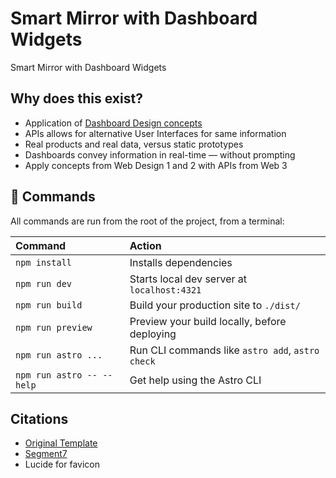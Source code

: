 # Smart Mirror with Dashboard Widgets
 Smart Mirror with Dashboard Widgets
 
## Why does this exist?
* Application of [Dashboard Design concepts](https://dataschool.com/how-to-design-a-dashboard/)
* APIs allows for alternative User Interfaces for same information
* Real products and real data, versus static prototypes
* Dashboards convey information in real-time — without prompting
* Apply concepts from Web Design 1 and 2 with APIs from Web 3

## 🧞 Commands
All commands are run from the root of the project, from a terminal:

| Command                   | Action                                           |
| :------------------------ | :----------------------------------------------- |
| `npm install`             | Installs dependencies                            |
| `npm run dev`             | Starts local dev server at `localhost:4321`      |
| `npm run build`           | Build your production site to `./dist/`          |
| `npm run preview`         | Preview your build locally, before deploying     |
| `npm run astro ...`       | Run CLI commands like `astro add`, `astro check` |
| `npm run astro -- --help` | Get help using the Astro CLI                     |


## Citations
* [Original Template](https://github.com/ewuweblab/dashboard-widgets-smart-mirror)
* [Segment7](https://fontlibrary.org/en/font/segment7)
* Lucide for favicon